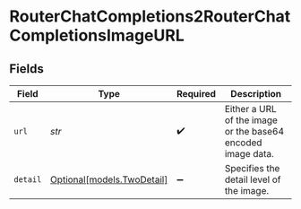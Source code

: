 # RouterChatCompletions2RouterChatCompletionsImageURL


## Fields

| Field                                                       | Type                                                        | Required                                                    | Description                                                 |
| ----------------------------------------------------------- | ----------------------------------------------------------- | ----------------------------------------------------------- | ----------------------------------------------------------- |
| `url`                                                       | *str*                                                       | :heavy_check_mark:                                          | Either a URL of the image or the base64 encoded image data. |
| `detail`                                                    | [Optional[models.TwoDetail]](../models/twodetail.md)        | :heavy_minus_sign:                                          | Specifies the detail level of the image.                    |